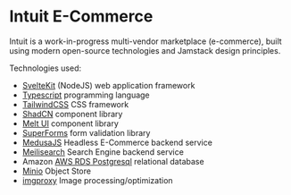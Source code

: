 # Intuit E-Commerce

Intuit is a work-in-progress multi-vendor marketplace (e-commerce), built using modern open-source technologies and Jamstack design principles.

Technologies used:

- [SvelteKit](https://kit.svelte.dev/) (NodeJS) web application framework
- [Typescript](https://www.typescriptlang.org/) programming language
- [TailwindCSS](https://tailwindcss.com/) CSS framework
- [ShadCN](https://www.shadcn-svelte.com/) component library
- [Melt UI](https://melt-ui.com/) component library
- [SuperForms](https://superforms.rocks/) form validation library
- [MedusaJS](https://medusajs.com/) Headless E-Commerce backend service
- [Meilisearch](https://www.meilisearch.com/) Search Engine backend service
- Amazon [AWS RDS Postgresql](https://aws.amazon.com/rds/) relational database
- [Minio](https://min.io/) Object Store
- [imgproxy](https://imgproxy.net/) Image processing/optimization
